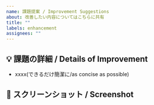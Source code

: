 ```yaml
---
name: 課題提案 / Improvement Suggestions
about: 改善したい内容についてはこちらに共有
title: ""
labels: enhancement
assignees: ""
---
```


## 💡 課題の詳細 / Details of Improvement

- xxxx(できるだけ簡潔に/as concise as possible)

## 📸 スクリーンショット / Screenshot

<!-- 参考画像があれば添付してください -->

